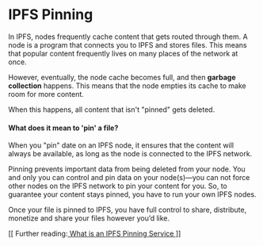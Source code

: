 # IPFS Pinning

In IPFS, nodes frequently cache content that gets routed through them. A node is a program that connects you to IPFS and stores files. This means that popular content frequently lives on many places of the network at once.

However, eventually, the node cache becomes full, and then **garbage collection** happens. This means that the node empties its cache to make room for more content.

When this happens, all content that isn't "pinned" gets deleted.

#### **What does it mean to 'pin' a file?**

When you "pin" date on an IPFS node, it ensures that the content will always be available, as long as the node is connected to the IPFS network.

Pinning prevents important data from being deleted from your node. You and only you can control and pin data on your node(s)—you can not force other nodes on the IPFS network to pin your content for you. So, to guarantee your content stays pinned, you have to run your own IPFS nodes.

Once your file is pinned to IPFS, you have full control to share, distribute, monetize and share your files however you’d like.

\[\[ Further reading:[ What is an IPFS Pinning Service ](https://medium.com/pinata/what-is-an-ipfs-pinning-service-f6ed4cd7e475)]]
